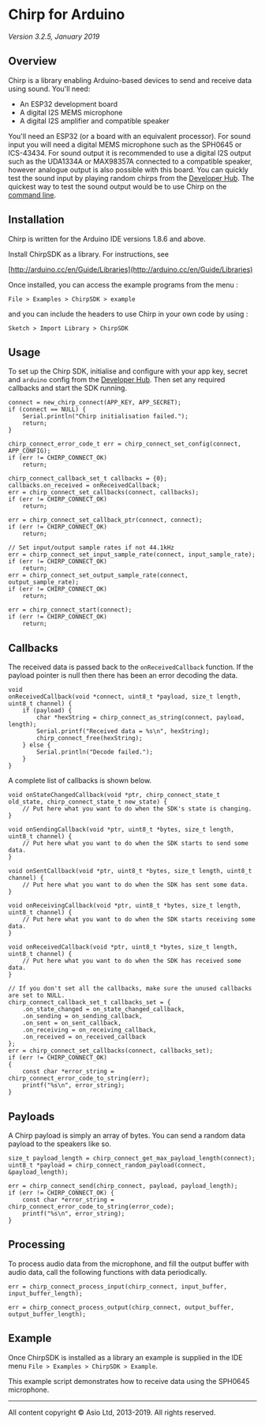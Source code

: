 # Chirp for Arduino

*Version 3.2.5, January 2019*

## Overview

Chirp is a library enabling Arduino-based devices to send and receive data using sound. You'll need:

 * An ESP32 development board
 * A digital I2S MEMS microphone
 * A digital I2S amplifier and compatible speaker

You'll need an ESP32 (or a board with an equivalent processor). For sound input you will need a digital MEMS microphone such as the SPH0645 or ICS-43434. For sound output it is recommended to use a digital I2S output such as the UDA1334A or MAX98357A connected to a compatible speaker, however analogue output is also possible with this board.
You can quickly test the sound input by playing random chirps from the [Developer Hub](https://developers.chirp.io). The quickest way to test the sound output would be to use Chirp on the [command line](https://developers.chirp.io/docs/tutorials/command-line).

## Installation

Chirp is written for the Arduino IDE versions 1.8.6 and above.

Install ChirpSDK as a library. For instructions, see

[http://arduino.cc/en/Guide/Libraries](http://arduino.cc/en/Guide/Libraries)

Once installed, you can access the example programs from the menu :

```File > Examples > ChirpSDK > example ```

and you can include the headers to use Chirp in your own code by using :

```Sketch > Import Library > ChirpSDK```

## Usage

To set up the Chirp SDK, initialise and configure with your app key, secret and `arduino` config from the [Developer Hub](https://developers.chirp.io). Then set any required callbacks and start the SDK running.

    connect = new_chirp_connect(APP_KEY, APP_SECRET);
    if (connect == NULL) {
        Serial.println("Chirp initialisation failed.");
        return;
    }

    chirp_connect_error_code_t err = chirp_connect_set_config(connect, APP_CONFIG);
    if (err != CHIRP_CONNECT_OK)
        return;

    chirp_connect_callback_set_t callbacks = {0};
    callbacks.on_received = onReceivedCallback;
    err = chirp_connect_set_callbacks(connect, callbacks);
    if (err != CHIRP_CONNECT_OK)
        return;

    err = chirp_connect_set_callback_ptr(connect, connect);
    if (err != CHIRP_CONNECT_OK)
        return;

    // Set input/output sample rates if not 44.1kHz
    err = chirp_connect_set_input_sample_rate(connect, input_sample_rate);
    if (err != CHIRP_CONNECT_OK)
        return;
    err = chirp_connect_set_output_sample_rate(connect, output_sample_rate);
    if (err != CHIRP_CONNECT_OK)
        return;

    err = chirp_connect_start(connect);
    if (err != CHIRP_CONNECT_OK)
        return;

## Callbacks

The received data is passed back to the `onReceivedCallback` function. If the payload pointer is null then there has been an error decoding the data.

    void
    onReceivedCallback(void *connect, uint8_t *payload, size_t length, uint8_t channel) {
        if (payload) {
            char *hexString = chirp_connect_as_string(connect, payload, length);
            Serial.printf("Received data = %s\n", hexString);
            chirp_connect_free(hexString);
        } else {
            Serial.println("Decode failed.");
        }
    }

A complete list of callbacks is shown below.

    void onStateChangedCallback(void *ptr, chirp_connect_state_t old_state, chirp_connect_state_t new_state) {
        // Put here what you want to do when the SDK's state is changing.
    }

    void onSendingCallback(void *ptr, uint8_t *bytes, size_t length, uint8_t channel) {
        // Put here what you want to do when the SDK starts to send some data.
    }

    void onSentCallback(void *ptr, uint8_t *bytes, size_t length, uint8_t channel) {
        // Put here what you want to do when the SDK has sent some data.
    }

    void onReceivingCallback(void *ptr, uint8_t *bytes, size_t length, uint8_t channel) {
        // Put here what you want to do when the SDK starts receiving some data.
    }

    void onReceivedCallback(void *ptr, uint8_t *bytes, size_t length, uint8_t channel) {
        // Put here what you want to do when the SDK has received some data.
    }

    // If you don't set all the callbacks, make sure the unused callbacks are set to NULL.
    chirp_connect_callback_set_t callbacks_set = {
        .on_state_changed = on_state_changed_callback,
        .on_sending = on_sending_callback,
        .on_sent = on_sent_callback,
        .on_receiving = on_receiving_callback,
        .on_received = on_received_callback
    };
    err = chirp_connect_set_callbacks(connect, callbacks_set);
    if (err != CHIRP_CONNECT_OK)
    {
        const char *error_string = chirp_connect_error_code_to_string(err);
        printf("%s\n", error_string);
    }


## Payloads

A Chirp payload is simply an array of bytes. You can send a random data payload to the speakers like so.

    size_t payload_length = chirp_connect_get_max_payload_length(connect);
    uint8_t *payload = chirp_connect_random_payload(connect, &payload_length);

    err = chirp_connect_send(chirp_connect, payload, payload_length);
    if (err != CHIRP_CONNECT_OK) {
        const char *error_string = chirp_connect_error_code_to_string(error_code);
        printf("%s\n", error_string);
    }


## Processing

To process audio data from the microphone, and fill the output buffer with audio data, call the following functions with data periodically.

    err = chirp_connect_process_input(chirp_connect, input_buffer, input_buffer_length);

    err = chirp_connect_process_output(chirp_connect, output_buffer, output_buffer_length);


## Example

Once ChirpSDK is installed as a library an example is supplied in the IDE menu ```File > Examples > ChirpSDK > Example```.

This example script demonstrates how to receive data using the SPH0645 microphone.

***

All content copyright &copy; Asio Ltd, 2013-2019. All rights reserved.
